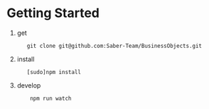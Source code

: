 # Getting Started

1. get

    ```
       git clone git@github.com:Saber-Team/BusinessObjects.git
    ```

2. install

    ```
       [sudo]npm install

    ```


 3. develop

    ```
        npm run watch
    ```
